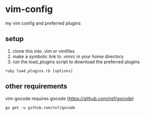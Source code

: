 vim-config
==========

my vim config and preferred plugins

## setup
1. clone this into .vim or vimfiles
2. make a symbolic link to .vimrc in your home directory
3. run the load_plugins script to download the preferred plugins

```
ruby load_plugins.rb [options]
```

## other requirements
vim-gocode requires gocode (https://github.com/nsf/gocode)

```
go get -u github.com/nsf/gocode
```
